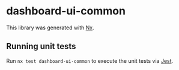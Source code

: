 # dashboard-ui-common

This library was generated with [Nx](https://nx.dev).

## Running unit tests

Run `nx test dashboard-ui-common` to execute the unit tests via [Jest](https://jestjs.io).
